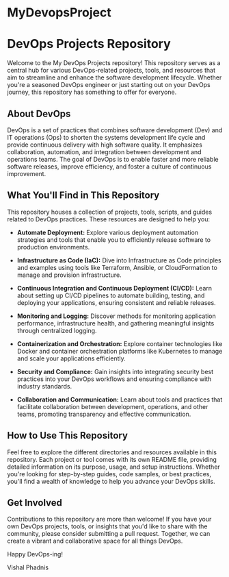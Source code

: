 # MyDevopsProject

# DevOps Projects Repository

Welcome to the My DevOps Projects repository! This repository serves as a central hub for various DevOps-related projects, tools, and resources that aim to streamline and enhance the software development lifecycle. Whether you're a seasoned DevOps engineer or just starting out on your DevOps journey, this repository has something to offer for everyone.

## About DevOps

DevOps is a set of practices that combines software development (Dev) and IT operations (Ops) to shorten the systems development life cycle and provide continuous delivery with high software quality. It emphasizes collaboration, automation, and integration between development and operations teams. The goal of DevOps is to enable faster and more reliable software releases, improve efficiency, and foster a culture of continuous improvement.

## What You'll Find in This Repository

This repository houses a collection of projects, tools, scripts, and guides related to DevOps practices. These resources are designed to help you:

- **Automate Deployment:** Explore various deployment automation strategies and tools that enable you to efficiently release software to production environments.

- **Infrastructure as Code (IaC):** Dive into Infrastructure as Code principles and examples using tools like Terraform, Ansible, or CloudFormation to manage and provision infrastructure.

- **Continuous Integration and Continuous Deployment (CI/CD):** Learn about setting up CI/CD pipelines to automate building, testing, and deploying your applications, ensuring consistent and reliable releases.

- **Monitoring and Logging:** Discover methods for monitoring application performance, infrastructure health, and gathering meaningful insights through centralized logging.

- **Containerization and Orchestration:** Explore container technologies like Docker and container orchestration platforms like Kubernetes to manage and scale your applications efficiently.

- **Security and Compliance:** Gain insights into integrating security best practices into your DevOps workflows and ensuring compliance with industry standards.

- **Collaboration and Communication:** Learn about tools and practices that facilitate collaboration between development, operations, and other teams, promoting transparency and effective communication.

## How to Use This Repository

Feel free to explore the different directories and resources available in this repository. Each project or tool comes with its own README file, providing detailed information on its purpose, usage, and setup instructions. Whether you're looking for step-by-step guides, code samples, or best practices, you'll find a wealth of knowledge to help you advance your DevOps skills.

## Get Involved

Contributions to this repository are more than welcome! If you have your own DevOps projects, tools, or insights that you'd like to share with the community, please consider submitting a pull request. Together, we can create a vibrant and collaborative space for all things DevOps.

Happy DevOps-ing!

Vishal Phadnis


